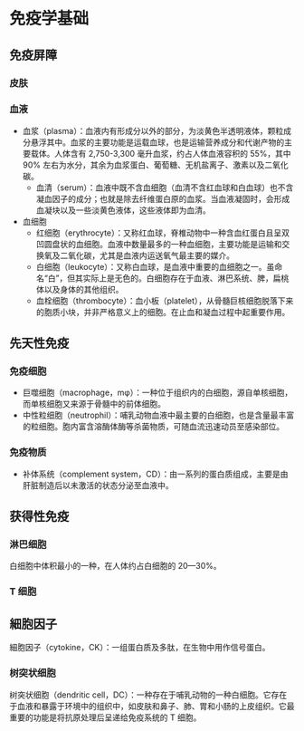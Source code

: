 # 免疫学基础

## 免疫屏障

### 皮肤

### 血液

- 血浆（plasma）：血液内有形成分以外的部分，为淡黄色半透明液体，颗粒成分悬浮其中。血浆的主要功能是运载血球，也是运输营养成分和代谢产物的主要载体。人体含有 2,750-3,300 毫升血浆，约占人体血液容积的 55%，其中 90% 左右为水分，其余为血浆蛋白、葡萄糖、无机盐离子、激素以及二氧化碳。
  - 血清（serum）：血液中既不含血细胞（血清不含红血球和白血球）也不含凝血因子的成分；也就是除去纤维蛋白原的血浆。当血液凝固时，会形成血凝块以及一些淡黄色液体，这些液体即为血清。
- 血细胞
  - 红细胞（erythrocyte）：又称红血球，脊椎动物中一种含血红蛋白且呈双凹圆盘状的血细胞。血液中数量最多的一种血细胞，主要功能是运输和交换氧及二氧化碳，尤其是血液内运送氧气最主要的媒介。
  - 白细胞（leukocyte）：又称白血球，是血液中重要的血细胞之一。虽命名“白”，但其实际上是无色的。白细胞存在于血液、淋巴系统、脾，扁桃体以及身体的其他组织。
  - 血栓细胞（thrombocyte）：血小板（platelet），从骨髓巨核细胞脱落下来的胞质小块，并非严格意义上的细胞。在止血和凝血过程中起重要作用。

## 先天性免疫

### 免疫细胞

- 巨噬细胞（macrophage，mφ）：一种位于组织内的白细胞，源自单核细胞，而单核细胞又来源于骨髓中的前体细胞。
- 中性粒细胞（neutrophil）：哺乳动物血液中最主要的白细胞，也是含量最丰富的粒细胞。胞内富含溶酶体酶等杀菌物质，可随血流迅速动员至感染部位。

### 免疫物质

- 补体系统（complement system，CD）：由一系列的蛋白质组成，主要是由肝脏制造后以未激活的状态分泌至血液中。

## 获得性免疫

### 淋巴细胞

白细胞中体积最小的一种，在人体约占白细胞的 20—30%。

### T 细胞

## 細胞因子

細胞因子（cytokine，CK）：一组蛋白质及多肽，在生物中用作信号蛋白。

### 树突状细胞

树突状细胞（dendritic cell，DC）：一种存在于哺乳动物的一种白细胞。它存在于血液和暴露于环境中的组织中，如皮肤和鼻子、肺、胃和小肠的上皮组织。它最重要的功能是将抗原处理后呈递给免疫系统的 T 细胞。
